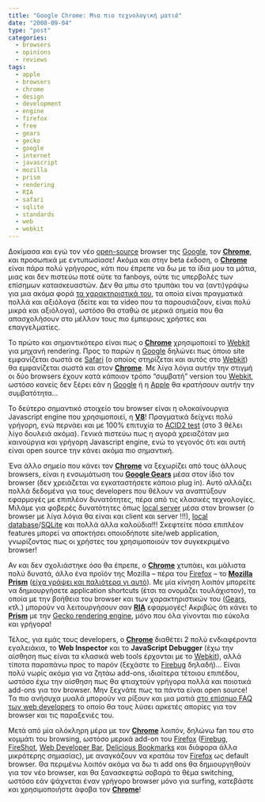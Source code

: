 ```yaml
---
title: "Google Chrome: Μια πιο τεχνολογική ματιά"
date: "2008-09-04"
type: "post"
categories:
  - browsers
  - opinions
  - reviews
tags:
  - apple
  - browsers
  - chrome
  - design
  - development
  - engine
  - firefox
  - free
  - gears
  - gecko
  - google
  - internet
  - javascript
  - mozilla
  - prism
  - rendering
  - RIA
  - safari
  - sqlite
  - standards
  - web
  - webkit
---
```


Δοκίμασα και εγώ τον νέο [open-source](http://en.wikipedia.org/wiki/Open_source "What is Open source (Wiki)") browser της [Google](http://www.google.com "Google company"), τον [**Chrome**](http://www.google.com/chrome "Google Chrome browser"), και προσωπικά με εντυπωσίασε! Ακόμα και στην beta έκδοση, ο **[**Chrome**](http://www.google.com/chrome "Google Chrome browser")** είναι πάρα πολύ γρήγορος, κάτι που έπρεπε να δω με τα ίδια μου τα μάτια, μιας και δεν πιστεύω ποτέ ούτε τα fanboys, ούτε τις υπερβολές των επίσημων κατασκευαστών. Δεν θα μπω στο τρυπάκι του να (αντι)γράψω για μια ακόμα φορά [τα χαρακτηριστικά του](http://www.google.com/chrome/intl/en/features.html "Google Chrome browser features"), τα οποία είναι πραγματικά πολλά και αξιόλογα (δείτε και τα video που τα παρουσιάζουν, είναι πολύ μικρά και αξιόλογα), ωστόσο θα σταθώ σε μερικά σημεία που θα απασχολήσουν στο μέλλον τους πιο έμπειρους χρήστες και επαγγελματίες.

Το πρώτο και σημαντικότερο είναι πως ο **[**Chrome**](http://www.google.com/chrome "Google Chrome browser")** χρησιμοποιεί το [Webkit](http://webkit.org/ "Webkit rendering engine") για μηχανή rendering. Προς το παρών η [Google](http://www.google.com "Google company") δηλώνει πως όποιο site εμφανίζεται σωστά σε [Safari](http://www.apple.com/safari/ "Apple Safari browser") (ο οποίος στηρίζεται και αυτός στο [Webkit](http://webkit.org/ "Webkit rendering engine")) θα εμφανίζεται σωστά και στον **[**Chrome**](http://www.google.com/chrome "Google Chrome browser")**. Με λίγα λόγια αυτήν την στιγμή οι δύο browsers έχουν κατά κάποιον τρόπο &#8220;συμβατή&#8221; version του [Webkit](http://webkit.org/ "Webkit rendering engine"), ωστόσο κανείς δεν ξέρει εάν η [Google](http://www.google.com "Google company") ή η [Apple](http://www.apple.com/ "Apple company site") θα κρατήσουν αυτήν την συμβατότητα&#8230;

Το δεύτερο σημαντικό στοιχείο του browser είναι η ολοκαίνουργια Javascript engine που χρησιμοποιεί, η [**V8**](http://code.google.com/apis/v8/ "V8 Javascript engine")! Πραγματικά δείχνει πολύ γρήγορη, ενώ περνάει και με 100% επιτυχία το [ACID2 test](http://www.acidtests.org/ "ACID tests") (στο 3 θέλει λίγο δουλειά ακόμα). Γενικά πιστεύω πως η αγορά χρειαζόταν μια καινούργια και γρήγορη Javascript engine, ενώ το γεγονός ότι και αυτή είναι open source την κάνει ακόμα πιο σημαντική.

Ένα άλλο σημείο που κάνει τον [**Chrome**](http://www.google.com/chrome "Google Chrome browser") να ξεχωρίζει από τους άλλους browsers, είναι η ενσωμάτωση του [**Google Gears**](http://gears.google.com/ "Google Gears site") μέσα στον ίδιο τον browser (δεν χρειάζεται να εγκαταστήσετε κάποιο plug in). Αυτό αλλάζει πολλά δεδομένα για τους developers που θέλουν να αναπτύξουν εφαρμογές με επιπλέον δυνατότητες, πέρα από τις κλασικές τεχνολογίες. Μιλάμε για φοβερές δυνατότητες όπως [local server](http://code.google.com/apis/gears/api_localserver.html "Google Gears local server API") μέσα στον browser (ο browser με λίγα λόγια θα είναι και client και server !!!), [local database](http://code.google.com/apis/gears/api_database.html "Google Gears local database API")/[SQLite](http://www.sqlite.org/ "SQLite site") και πολλά άλλα καλούδια!!! Σκεφτείτε πόσα επιπλέον features μπορεί να αποκτήσει οποιοδήποτε site/web application, γνωρίζοντας πως οι χρήστες του χρησιμοποιούν τον συγκεκριμένο browser!

Αν και δεν σχολιάστηκε όσο θα έπρεπε, ο [**Chrome**](http://www.google.com/chrome "Google Chrome browser") χτυπάει, και μάλιστα πολύ δυνατά, άλλο ένα προϊόν της Mozilla &#8211; πέρα του [Firefox](http://www.mozilla.com/en-US/firefox/ "Mozilla Firefox") &#8211; το [**Mozilla Prism**](http://labs.mozilla.com/2007/10/prism/ "Mozilla Prism") ([είχα γράψει και παλιότερα γι αυτό](http://www.tsevdos.com/2007/10/28/mozilla-prism/ "Mozilla Prism article")). Με μία κίνηση λοιπόν μπορείτε να δημιουργήσετε application shortcuts (έτσι τα ονομάζει τουλάχιστον), τα οποία με την βοήθεια του browser και των χαρακτηριστικών του ([Gears](http://gears.google.com/ "Google Gears site"), κτλ.) μπορούν να λειτουργήσουν σαν [**RIA**](http://en.wikipedia.org/wiki/Ria "RIA applications (Wikipedia)") εφαρμογές! Ακριβώς ότι κάνει το [**Prism**](http://labs.mozilla.com/2007/10/prism/ "Mozilla Prism") με την [Gecko rendering engine](http://developer.mozilla.org/en/Gecko "Gecko rendering engine"), μόνο που όλα γίνονται πιο εύκολα και γρήγορα!

Τέλος, για εμάς τους developers, ο [**Chrome**](http://www.google.com/chrome "Google Chrome browser") διαθέτει 2 πολύ ενδιαφέροντα εγαλειάκια, το **Web Inspector** και το **JavaScript Debugger** (έχω την αίσθηση πως είναι τα κλασικά web tools έρχονται με το [Webkit](http://webkit.org/ "Webkit rendering engine")), αλλά τίποτα παραπάνω προς το παρόν (ξεχάστε το [Firebug](http://getfirebug.com/ "Firebug") δηλαδή)&#8230; Είναι πολύ νωρίς ακόμα για να ζητάω add-ons, ιδιαίτερα τέτοιου επιπέδου, ωστόσο έχω την αίσθηση πως θα φτιαχτούν γρήγορα πολλά και ποιοτικά add-ons για τον browser. Μην ξεχνάτε πως τα πάντα είναι open source! Τα πιο ανήσυχα μυαλά μπορούν να ρίξουν και μια ματιά [στο επίσημο FAQ των web developers](http://www.google.com/chrome/intl/en/webmasters.html "Google Chrome Web Developers FAQ") το οποίο θα τους λύσει αρκετές απορίες για τον browser και τις παραξενιές του.

Μετά από μία ολόκληρη μέρα με τον [**Chrome**](http://www.google.com/chrome "Google Chrome browser") λοιπόν, δηλώνω fan του στο κομμάτι του browsing, ωστόσο μερικά add-on του [Firefox](http://www.mozilla.com/en-US/firefox/ "Firefox browser") ([Firebug](http://getfirebug.com/ "Firebug"), [FireShot](https://addons.mozilla.org/en-US/firefox/addon/5648 "Fireshot"), [Web Developer Bar](http://chrispederick.com/work/web-developer/ "Web Developer Bar"), [Delicious Bookmarks](https://addons.mozilla.org/en-US/firefox/addon/3615 "Delicious Bookmarks") και διάφορα άλλα μικρότερης σημασίας), με αναγκάζουν να κρατάω τον [Firefox](http://www.mozilla.com/en-US/firefox/ "Firefox browser") ως default browser. Θα περιμένω λοιπόν ακόμα να δω τι add ons θα δημιουργηθούν για τον νέο browser, και θα ξανασκεφτώ σοβαρά το θέμα switching, ωστόσο εάν ψάχνεται έναν γρήγορο browser μόνο για surfing, κατεβάστε και χρησιμοποιήστε άφοβα τον [**Chrome**](http://www.google.com/chrome "Google Chrome browser")!

